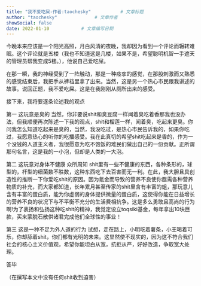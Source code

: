 ```yaml
---
title: "我不爱吃屎-作者:taochesky"           # 文章标题
author: "taochesky"              # 文章作者
showSocial: false
date: 2022-01-10            # 文章编写日期
---
```

今晚本来应该是一个阳光高照，月白风清的夜晚，我却因为看到一个评论而辗转难眠。这个评论就是五楼（我也不知道这是几楼，如果不是，希望聪明机智一手遮天的管理员帮我变成5楼。），他说自己爱吃屎。
<!--more-->
在那一瞬，我的神经受到了一阵触动，那是一种痉挛的感觉，在那股刺激而又熟悉的感觉结束后，我把手从裤裆里拿了出来。当然，这是另一个热心市民跟我讲述的故事。说回正题，我不爱吃屎。这是在我刚刚从厕所出来的感受。

接下来，我将要逐条论述我的观点

第一 这玩意是臭的 当然，你非要说shit和臭豆腐一样闻着臭吃着香那我也没办法，但我顺便再次陈述一下我的观点，shit和榴莲一样，闻着臭，吃起来更臭。你问我怎么知道吃起来是臭的，当然，我没吃过，是热心市民告诉我的，如果你吃过，我愿意热心的听你的吃播感受。我在此真切的希望shit吃起来是香的，作为一个没钱的人道主义者，我很愿意为吃不饱饭的难民们做出自己的一份贡献。正所谓那句名言，这是我的一小泡，但却是人类的一大泡。

第二 这玩意对身体不健康 众所周知 shit里有一些不健康的东西，各种条形的，球型的，杆型的细菌数不胜数，这种东西吃下去百害而无一利。在此，我大胆且具创造性的推断一下你爱吃shit的原因。因为氪金而导致的营养不良使你亟需各种营养物质的补充，而大家都知道，长年累月甚至传家的shit里含有丰富的蛆，那玩意儿含有丰富的蛋白质，能为你虚弱的身体提供微量的蛋白质，这使得你能在日益增长的营养不良的状况下与不平衡不充分的生活费相抗争。这是多么勇敢且高尚的行为啊!为了表扬和弘扬这种吃shit的精神，我觉定设立toqsiki基金，每年拿出10块巨款，买来蒙脱石散供诸君完成他们全球性的事业！

第三 这是一种不足为外人道的行为 试想，走在路上，小明吃着薯条，小王喝着可乐，你却舔着shit，你们都有光明的未来。这显然使不现实的，因为这不符合我们社会的核心主义价值观，希望你能坦白从宽，抗拒从严，好好改造，争取宽大处理。

答毕

（在撰写本文中没有任何shit收到迫害）